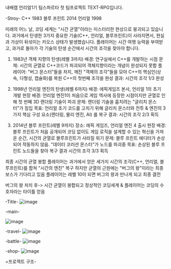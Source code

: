 내배캠 언리얼1기 팀스파르타 첫 팀프로젝트 TEXT-RPG입니다.

-Stroy-
C++ 1983
블루 프린트 2014
언리얼 1998

미래의 어느 날, 코딩 세계는 "시간 균열"이라는 미스터리한 현상으로 붕괴되고 있습니다. 
과거에서 탄생한 3가지 중요한 기술(C++, 언리얼, 블루프린트)이 사라지면서, 현실과 가상이 뒤섞이는 카오스 상태가 발생했습니다.
플레이어는 시간 여행 능력을 부여받고, 과거로 돌아가 각 기술의 탄생 순간에서 시간의 조각을 찾아야 합니다.

1. 1983년 객체 지향의 탄생(레벨 3까지)
배경: 연구실에서 C++를 개발하는 시점
문제: 시간의 균열로 C++코드가 파괴되어  객체지향이라는 개념이 완성되지 못함
플레이어: "버그 몬스터"들을 처치, 깨진 "객체의 조각"들을 모아 C++의 핵심인(상속, 다형성, 캡슐화)를 복원
C++의 첫번째 조각을 완성
결과: 시간의 조각 1/3 완성

2. 1998년 언리얼 엔진의 탄생(레벨 6까지)
배경: 에픽게임즈 본사, 언리얼 1의 초기 개발 현장
배경: 언리얼 엔진1이 처음으로 게임 역사에 등장한 시점이지만 균열로 인해 첫 번째 3D 랜더링 기술이 파괴
문제: 렌더링 기술을 훔치려는 "글리치 몬스터"가 침입
목표: 언리얼 초기 코드를 고치기 위해 글리치 몬스터와 전투 & 엔진의 3가지 핵심 구성 요소(랜더링, 물리 엔진, AI) 를 복구
결과: 시간의 조각 2/3 획득

3. 2014년 블루 프린트(레벨 9까지)
장소: 에픽 게임즈, 언리얼 엔진 4 출시 현장
배경: 블루 프린트가 처음 공개되어 코딩 없이도 게임 로직을 설계할 수 있는 혁신을 가져온 순간, 시간의 균열로 블루프린트가 사라질 위기
문제: 블루 프린트 에디터가 손상되어 작동하지 않음. "데이터 코러션 몬스터"가 노드를 파괴중
목표: 손상된 블루 프린트 노드들을 찾아 복구
결과 시간의 조각 3/3 획득

최종
시간의 균열 봉합
플레이어는 과거에서 얻은 세가지 시간의 조각(C++, 언리얼, 블루프린트)를 합쳐 "시간의 엔진" 복구
하지만 균열의 근원에는 "버그의 왕"이라는 최종 보스가 기다리고 있음
플레이어는 레벨 10이 되면 버그의 왕과 만나게 되고 최종 결전

버그의 왕 처치 후-> 시간 균열이 봉합되고 정상적인 코딩세계 & 플레이어는 코딩의 수호자라는 타이틀 얻음

-Title-
![image](https://github.com/user-attachments/assets/9f9483ba-489f-48ca-af27-c0b536670d2c)

-main-

![image](https://github.com/user-attachments/assets/35c9fcde-ada0-448c-8028-c56104cc9a08)

-travel-
![image](https://github.com/user-attachments/assets/500e9e1d-1abb-49dd-903a-3f92cfac36a7)

-battle-
![image](https://github.com/user-attachments/assets/5f5b2100-ec47-4974-8f5c-96a56441aaa1)

-shop-
![image](https://github.com/user-attachments/assets/7df99123-dd7a-41a4-a173-74dbd85d9793)

=프로젝트 구조-





